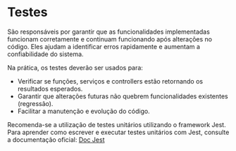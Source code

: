 # Testes

São responsáveis por garantir que as funcionalidades implementadas funcionam corretamente e continuam funcionando após alterações no código. Eles ajudam a identificar erros rapidamente e aumentam a confiabilidade do sistema.

Na prática, os testes deverão ser usados para:

- Verificar se funções, serviços e controllers estão retornando os resultados esperados.
- Garantir que alterações futuras não quebrem funcionalidades existentes (regressão).
- Facilitar a manutenção e evolução do código.

Recomenda-se a utilização de testes unitários utilizando o framework Jest. Para aprender como escrever e executar testes unitários com Jest, consulte a documentação oficial: [Doc Jest](https://jestjs.io/pt-BR/docs/getting-started)
